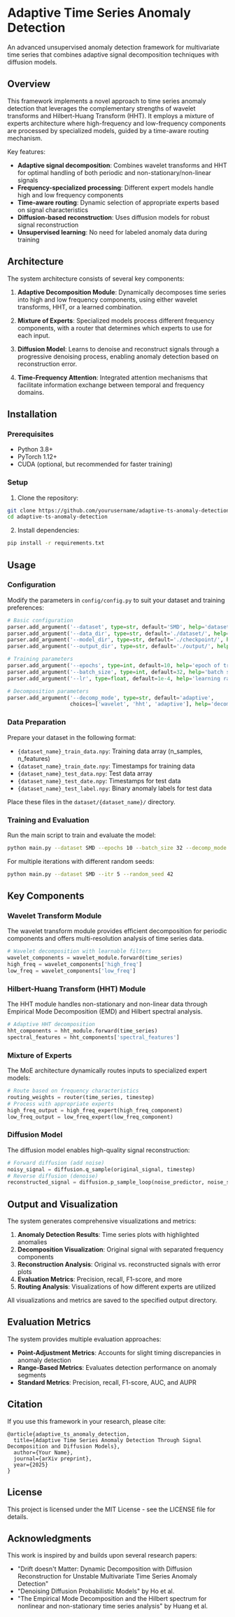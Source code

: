 # Adaptive Time Series Anomaly Detection

An advanced unsupervised anomaly detection framework for multivariate time series that combines adaptive signal decomposition techniques with diffusion models.

## Overview

This framework implements a novel approach to time series anomaly detection that leverages the complementary strengths of wavelet transforms and Hilbert-Huang Transform (HHT). It employs a mixture of experts architecture where high-frequency and low-frequency components are processed by specialized models, guided by a time-aware routing mechanism.

Key features:
- **Adaptive signal decomposition**: Combines wavelet transforms and HHT for optimal handling of both periodic and non-stationary/non-linear signals
- **Frequency-specialized processing**: Different expert models handle high and low frequency components
- **Time-aware routing**: Dynamic selection of appropriate experts based on signal characteristics
- **Diffusion-based reconstruction**: Uses diffusion models for robust signal reconstruction
- **Unsupervised learning**: No need for labeled anomaly data during training

## Architecture

The system architecture consists of several key components:

1. **Adaptive Decomposition Module**: Dynamically decomposes time series into high and low frequency components, using either wavelet transforms, HHT, or a learned combination.

2. **Mixture of Experts**: Specialized models process different frequency components, with a router that determines which experts to use for each input.

3. **Diffusion Model**: Learns to denoise and reconstruct signals through a progressive denoising process, enabling anomaly detection based on reconstruction error.

4. **Time-Frequency Attention**: Integrated attention mechanisms that facilitate information exchange between temporal and frequency domains.

## Installation

### Prerequisites
- Python 3.8+
- PyTorch 1.12+
- CUDA (optional, but recommended for faster training)

### Setup
1. Clone the repository:
```bash
git clone https://github.com/yourusername/adaptive-ts-anomaly-detection.git
cd adaptive-ts-anomaly-detection
```

2. Install dependencies:
```bash
pip install -r requirements.txt
```

## Usage

### Configuration
Modify the parameters in `config/config.py` to suit your dataset and training preferences:

```python
# Basic configuration
parser.add_argument('--dataset', type=str, default='SMD', help='dataset name')
parser.add_argument('--data_dir', type=str, default='./dataset/', help='path of the data')
parser.add_argument('--model_dir', type=str, default='./checkpoint/', help='path of the checkpoint')
parser.add_argument('--output_dir', type=str, default='./output/', help='path of the output results')

# Training parameters 
parser.add_argument('--epochs', type=int, default=10, help='epoch of training')
parser.add_argument('--batch_size', type=int, default=32, help='batch size')
parser.add_argument('--lr', type=float, default=1e-4, help='learning rate')

# Decomposition parameters
parser.add_argument('--decomp_mode', type=str, default='adaptive', 
                    choices=['wavelet', 'hht', 'adaptive'], help='decomposition mode')
```

### Data Preparation
Prepare your dataset in the following format:
- `{dataset_name}_train_data.npy`: Training data array (n_samples, n_features)
- `{dataset_name}_train_date.npy`: Timestamps for training data
- `{dataset_name}_test_data.npy`: Test data array
- `{dataset_name}_test_date.npy`: Timestamps for test data
- `{dataset_name}_test_label.npy`: Binary anomaly labels for test data

Place these files in the `dataset/{dataset_name}/` directory.

### Training and Evaluation
Run the main script to train and evaluate the model:

```bash
python main.py --dataset SMD --epochs 10 --batch_size 32 --decomp_mode adaptive
```

For multiple iterations with different random seeds:
```bash
python main.py --dataset SMD --itr 5 --random_seed 42
```

## Key Components

### Wavelet Transform Module
The wavelet transform module provides efficient decomposition for periodic components and offers multi-resolution analysis of time series data.

```python
# Wavelet decomposition with learnable filters
wavelet_components = wavelet_module.forward(time_series)
high_freq = wavelet_components['high_freq']
low_freq = wavelet_components['low_freq']
```

### Hilbert-Huang Transform (HHT) Module
The HHT module handles non-stationary and non-linear data through Empirical Mode Decomposition (EMD) and Hilbert spectral analysis.

```python
# Adaptive HHT decomposition
hht_components = hht_module.forward(time_series)
spectral_features = hht_components['spectral_features']
```

### Mixture of Experts
The MoE architecture dynamically routes inputs to specialized expert models:

```python
# Route based on frequency characteristics
routing_weights = router(time_series, timestep)
# Process with appropriate experts
high_freq_output = high_freq_expert(high_freq_component)
low_freq_output = low_freq_expert(low_freq_component)
```

### Diffusion Model
The diffusion model enables high-quality signal reconstruction:

```python
# Forward diffusion (add noise)
noisy_signal = diffusion.q_sample(original_signal, timestep)
# Reverse diffusion (denoise)
reconstructed_signal = diffusion.p_sample_loop(noise_predictor, noise_shape, condition)
```

## Output and Visualization

The system generates comprehensive visualizations and metrics:

1. **Anomaly Detection Results**: Time series plots with highlighted anomalies
2. **Decomposition Visualization**: Original signal with separated frequency components
3. **Reconstruction Analysis**: Original vs. reconstructed signals with error plots
4. **Evaluation Metrics**: Precision, recall, F1-score, and more
5. **Routing Analysis**: Visualizations of how different experts are utilized

All visualizations and metrics are saved to the specified output directory.

## Evaluation Metrics

The system provides multiple evaluation approaches:
- **Point-Adjustment Metrics**: Accounts for slight timing discrepancies in anomaly detection
- **Range-Based Metrics**: Evaluates detection performance on anomaly segments
- **Standard Metrics**: Precision, recall, F1-score, AUC, and AUPR

## Citation

If you use this framework in your research, please cite:

```
@article{adaptive_ts_anomaly_detection,
  title={Adaptive Time Series Anomaly Detection Through Signal Decomposition and Diffusion Models},
  author={Your Name},
  journal={arXiv preprint},
  year={2025}
}
```

## License

This project is licensed under the MIT License - see the LICENSE file for details.

## Acknowledgments

This work is inspired by and builds upon several research papers:
- "Drift doesn't Matter: Dynamic Decomposition with Diffusion Reconstruction for Unstable Multivariate Time Series Anomaly Detection"
- "Denoising Diffusion Probabilistic Models" by Ho et al.
- "The Empirical Mode Decomposition and the Hilbert spectrum for nonlinear and non-stationary time series analysis" by Huang et al.